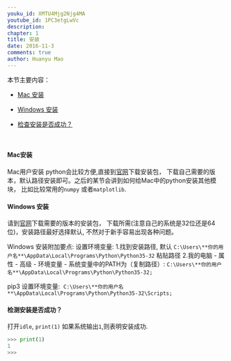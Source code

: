 ```yaml
---
youku_id: XMTU4Mjg2Njg4MA
youtube_id: 1PC3etgLwVc
description: 
chapter: 1
title: 安装
date: 2016-11-3
comments: true
author: Huanyu Mao
---
```


本节主要内容：

- [Mac 安装](#mac)

- [Windows 安装](#windows)

- [检查安装是否成功？](#check)

  ​

<h4 class="tut-h4-pad" id="mac">Mac安装</h4>

Mac用户安装 python会比较方便,直接到[官网](www.python.org)下载安装包，
下载自己需要的版本，默认路径安装即可。之后的某节会讲到如何给Mac中的python安装其他模块，
比如比较常用的`numpy` 或者`matplotlib`.



<h4 class="tut-h4-pad" id="windows">Windows 安装</h4>

请到[官网](www.python.org)下载需要的版本的安装包，
下载所需(注意自己的系统是32位还是64位)，安装路径最好选择默认, 不然对于新手容易出现各种问题。

Windows 安装附加要点:
设置环境变量:
1.找到安装路径, 默认 `C:\Users\**你的用户名**\AppData\Local\Programs\Python\Python35-32` 粘贴路径
2.我的电脑 - 属性 - 高级 - 环境变量 - 系统变量中的PATH为（复制路径）:
`C:\Users\**你的用户名**\AppData\Local\Programs\Python\Python35-32;`

pip3 设置环境变量: 
`C:\Users\**你的用户名**\AppData\Local\Programs\Python\Python35-32\Scripts;`

<h4 class="tut-h4-pad" id="check">检测安装是否成功？</h4>

打开`idle`, `print(1)` 如果系统输出`1`,则表明安装成功.

```python
>>> print(1)
1
>>>
```

